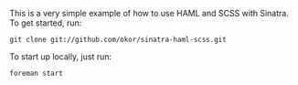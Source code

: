 This is a very simple example of how to use HAML and SCSS with Sinatra. To get started, run:

    git clone git://github.com/okor/sinatra-haml-scss.git

To start up locally, just run:

    foreman start